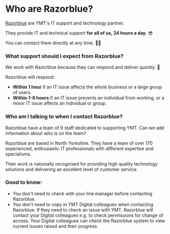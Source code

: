# Who are Razorblue?
[Razorblue](https://www.razorblue.com/ "Razorblue") are YMT's IT support and technology partner.

They provide IT and technical support **for all of us, 24 hours a day**. 😎

You can contact them directly at any time. 🙌🏼

### What support should I expect from Razorblue?
We work with Razorblue because they can respond and deliver quickly. 🎯

Razorblue will respond:
- **Within 1 hour** if an IT issue affects the whole business or a large group of users.
- **Within 1-6 hours** if an IT issue prevents an individual from working, or a minor IT issue affects an individual or group.

### Who am I talking to when I contact Razorblue?
Razorblue have a team of 9 staff dedicated to supporting YMT.
Can we add information about who is on the team?

Razorblue are based in North Yorkshire. They have a team of over 170 experienced, enthusiastic IT professionals with different expertise and specialisms.

Their work is nationally recognised for providing high quality technology solutions and delivering an excellent level of customer service.

### Good to know:
- You don't need to check with your line manager before contacting Razorblue.
- You don't need to copy in YMT Digital colleagues when contacting Razorblue. If they need to check an issue with YMT, Razorblue will contact your Digital colleagues e.g. to check permissions for change of access.
Your Digital colleagues can check the Razorblue system to view current issues raised and their progress.